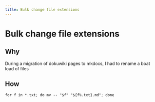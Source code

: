 ```yaml
---
title: Bulk change file extensions
---
```


# Bulk change file extensions

## Why

During a migration of dokuwiki pages to mkdocs, I had to rename a boat load of files

## How

```shell
for f in *.txt; do mv -- "$f" "${f%.txt}.md"; done
```
